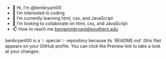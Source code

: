 - 👋 Hi, I’m @benbryant00
- 👀 I’m interested in coding
- 🌱 I’m currently learning html, css, and JavaScript
- 💞️ I’m looking to collaborate on html, css, and JavaScript
- 📫 How to reach me benjaminbryant@southern.edu

<!DOCTYPE html>
<html>
benbryant00 is a ✨ special ✨ repository because its `README.md` (this file) appears on your GitHub profile.
You can click the Preview link to take a look at your changes.
</html>
